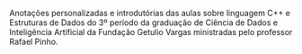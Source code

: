 Anotações personalizadas e introdutórias das aulas sobre linguagem C++ e Estruturas de Dados do 3º período da graduação de Ciência de Dados e Inteligência Artificial da Fundação Getulio Vargas ministradas pelo professor Rafael Pinho.
